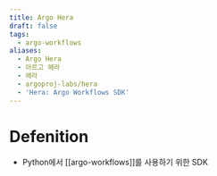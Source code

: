 ```yaml
---
title: Argo Hera
draft: false
tags:
  - argo-workflows
aliases:
  - Argo Hera
  - 아르고 헤라
  - 헤라
  - argoproj-labs/hera
  - 'Hera: Argo Workflows SDK'
---
```

# Defenition
- Python에서 [[argo-workflows]]를 사용하기 위한 SDK


